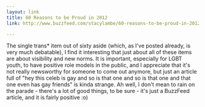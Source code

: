 ```yaml
---
layout: link
title: 60 Reasons to be Proud in 2012
link: http://www.buzzfeed.com/stacylambe/60-reasons-to-be-proud-in-2012

---
```


The single trans\* item out of sixty aside (which, as I've posted already, is very much debatable), I find it interesting that just about all of these items are about visibility and new norms.  It is important, especially for LGBT youth, to have positive role models in the public, and I appreciate that it's not really newsworthy for someone to come out anymore, but just an article full of "hey this celeb is gay and so is that one and so is that one and that one even has gay friends" is kinda strange.  Ah well, I don't mean to rain on the parade - there's a lot of good things, to be sure - it's just a BuzzFeed article, and it is fairly positive :o)
